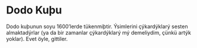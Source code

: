 # Dodo Kuþu

Dodo kuþunun soyu 1600’lerde tükenmiþtir. Ýsimlerini çýkardýklarý sesten
almaktadýrlar (ya da bir zamanlar çýkardýklarý mý demeliydim, çünkü artýk
yoklar). Evet öyle, gittiler.
